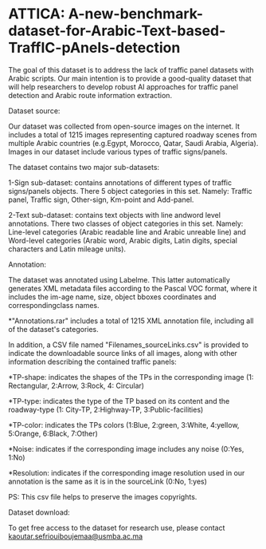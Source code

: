 # ATTICA: A-new-benchmark-dataset-for-Arabic-Text-based-TraffIC-pAnels-detection

The goal of this dataset is to address  the  lack  of  traffic  panel datasets with Arabic scripts. Our main intention is to provide a  good-quality  dataset  that  will  help  researchers  to  develop robust  AI  approaches  for  traffic  panel  detection  and  Arabic route information extraction. 

Dataset source:

Our  dataset  was  collected  from  open-source  images  on the  internet.  It  includes  a  total  of  1215  images  representing captured roadway scenes from multiple Arabic countries (e.g.Egypt,  Morocco,  Qatar,  Saudi  Arabia,  Algeria).  Images  in our  dataset  include  various  types  of  traffic  signs/panels.

The dataset contains two major sub-datasets:

1-Sign sub-dataset: contains annotations of different types of traffic signs/panels objects. There 5 object categories in this set. Namely: Traffic panel, Traffic sign, Other-sign, Km-point and Add-panel.

2-Text  sub-dataset:  contains  text  objects  with  line  andword level annotations. There two classes of object categories in this set. Namely: Line-level categories (Arabic readable line and Arabic unreable line) and Word-level categories (Arabic word, Arabic digits, Latin digits, special characters and Latin mileage units).

Annotation:

The dataset was annotated using Labelme. This  latter  automatically  generates  XML  metadata  files according to the Pascal VOC format, where it includes the im-age name, size, object bboxes coordinates and correspondingclass  names.

*"Annotations.rar" includes a total of 1215 XML annotation file, including all of the dataset's categories.

In  addition,  a  CSV  file named "Filenames_sourceLinks.csv" is  provided  to  indicate the downloadable source links of all images, along with other information  describing  the  contained  traffic  panels:

*TP-shape: indicates the shapes of the TPs in the corresponding image (1: Rectangular, 2:Arrow, 3:Rock, 4: Circular)

*TP-type: indicates the type of the TP based on its content and the roadway-type (1: City-TP, 2:Highway-TP, 3:Public-facilities)

*TP-color: indicates the TPs colors (1:Blue, 2:green, 3:White, 4:yellow, 5:Orange, 6:Black, 7:Other)

*Noise: indicates if the corresponding image includes any noise (0:Yes, 1:No)

*Resolution: indicates if the corresponding image resolution used in our annotation is the same as it is in the sourceLink (0:No, 1:yes)

PS: This csv file helps to preserve the images copyrights.

Dataset download:

To get free access to the dataset for research use, please contact kaoutar.sefriouiboujemaa@usmba.ac.ma
